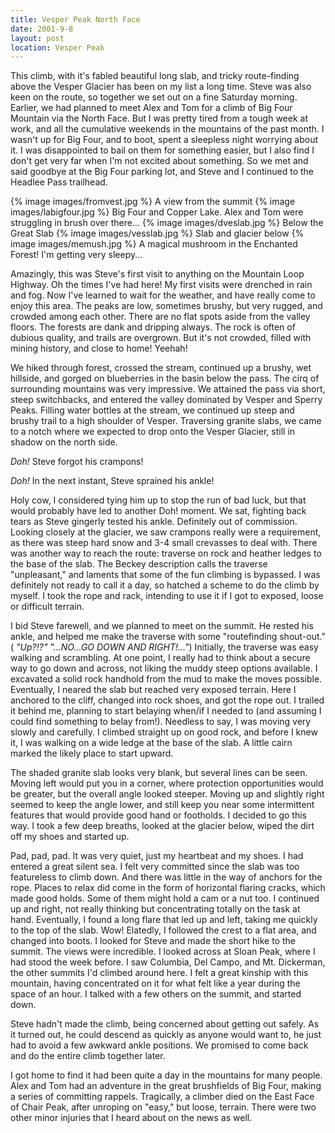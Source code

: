 ```yaml
---
title: Vesper Peak North Face
date: 2001-9-8
layout: post
location: Vesper Peak
---
```



This climb, with it's fabled
beautiful long slab, and tricky route-finding
above the Vesper Glacier has been on my list a long time. 
Steve was also
keen on the route, so together we set out on a fine Saturday morning.
Earlier, we had planned to meet Alex and Tom for a climb of Big
Four Mountain via the North Face. But I was pretty tired from a tough
week at work, and all the cumulative weekends in the mountains of the
past month. I wasn't up for Big Four, and to boot, spent a sleepless
night worrying about it. I was disappointed to bail on them for
something easier, but I also find I don't get very far when I'm not
excited about something. So we met and said goodbye at the Big Four
parking lot, and Steve and I continued to the Headlee Pass trailhead.


{% image images/fromvest.jpg %}
A view from the summit
{% image images/labigfour.jpg %}
Big Four and Copper Lake. Alex and Tom were struggling in brush over there...
{% image images/dveslab.jpg %}
Below the Great Slab
{% image images/vesslab.jpg %}
Slab and glacier below
{% image images/memush.jpg %}
A magical mushroom in the Enchanted Forest!  I'm getting very sleepy...

Amazingly, this was Steve's first visit to anything on the Mountain Loop
Highway. Oh the times I've had here! My first visits were drenched in
rain and fog. Now I've learned to wait for the weather, and have really
come to enjoy this area. The peaks are low, sometimes brushy, but very
rugged, and crowded among each other. There are no flat spots aside from
the valley floors. The forests are dank and dripping always. The rock is
often of dubious quality, and trails are overgrown. But it's not crowded,
filled with mining history, and close to home! Yeehah!


We hiked through forest, crossed the stream, continued up a brushy, wet hillside,
and gorged on blueberries in the basin below the pass. The cirq of surrounding
mountains was very impressive. We attained the pass via short, steep switchbacks,
and entered the valley dominated by Vesper and Sperry Peaks. Filling water bottles
at the stream, we continued up steep and brushy trail to a high shoulder of
Vesper. Traversing granite slabs, we came to a notch where we expected to
drop onto the Vesper Glacier, still in shadow on the north side.


*Doh!* Steve forgot his crampons!

*Doh!* In the next instant, Steve sprained his ankle!


Holy cow, I considered tying him up to stop the run of bad luck, but that would
probably have led to another Doh! moment. We sat, fighting back tears as Steve
gingerly tested his ankle. Definitely out of commission. Looking closely at
the glacier, we saw crampons really were a requirement, as there was steep
hard snow and 3-4 small crevasses to deal with. There was another way to
reach the route: traverse on rock and heather ledges to the base of the slab.
The Beckey description calls the traverse "unpleasant," and laments that
some of the fun climbing is bypassed. I was definitely not ready to call it a
day, so hatched a scheme to do the climb by myself. I took the rope and rack,
intending to use it if I got to exposed, loose or difficult terrain.


I bid Steve farewell, and we planned to meet on the summit. He rested his ankle,
and helped me make the traverse with some "routefinding shout-out." (
*"Up?!?" "...NO...GO DOWN AND RIGHT!..."*) Initially, the traverse was easy walking and scrambling.
At one point, I really had to think about a secure way to go down and across,
not liking the muddy steep options available. I excavated a solid rock handhold from
the mud to make the moves possible. Eventually, I neared the slab but reached very
exposed terrain. Here I anchored to the cliff, changed into rock shoes, and got
the rope out. I trailed it behind me, planning to start belaying when/if I needed
to (and assuming I could find something to belay from!). Needless to say, I was
moving very slowly and carefully. I climbed straight up on good rock, and before
I knew it, I was walking on a wide ledge at the base of the slab. A little cairn
marked the likely place to start upward.


The shaded granite slab looks very blank, but several lines can be seen. Moving
left would put you in a corner, where protection opportunities would be greater,
but the overall angle looked steeper. Moving up and slightly right seemed to keep
the angle lower, and still keep you near some intermittent features that would
provide good hand or footholds. I decided to go this way. I took a few deep
breaths, looked at the glacier below, wiped the dirt off my shoes and started up.


Pad, pad, pad. It was very quiet, just my heartbeat and my shoes. I had entered a
great silent sea. I felt very committed since the slab was too featureless to climb
down. And there was little in the way of anchors for the rope. Places to relax did
come in the form of horizontal flaring cracks, which made good holds. Some of them might
hold a cam or a nut too. I continued up and right, not really thinking but 
concentrating totally on the task at hand. Eventually, I found a long flare
that led up and left, taking me quickly to the top of the slab. Wow! Elatedly,
I followed the crest to a flat area, and changed into boots. I looked for
Steve and made the short hike to the summit. The views were incredible. I looked
across at Sloan Peak, where I had stood the week before. I saw Columbia, Del Campo,
and Mt. Dickerman, the other summits I'd climbed around here. I felt a great
kinship with this mountain, having concentrated on it for what felt like a year
during the space of an hour. I talked with a few others on the summit, and
started down.


Steve hadn't made the climb, being concerned about getting out safely. As it turned
out, he could descend as quickly as anyone would want to, he just had to avoid
a few awkward ankle positions. We promised to come back and do the entire climb
together later.


I got home to find it had been quite a day in the mountains for many people.
Alex and Tom had an adventure in the great brushfields of Big Four, making a
series of committing rappels. Tragically, a climber died on the East Face
of Chair Peak, after unroping on "easy," but loose, terrain. There were two
other minor injuries that I heard about on the news as well.




